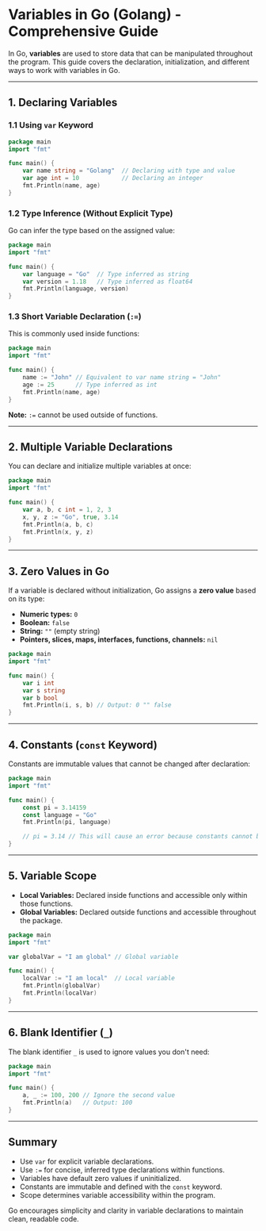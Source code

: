 # Variables in Go (Golang) - Comprehensive Guide

In Go, **variables** are used to store data that can be manipulated throughout the program. This guide covers the declaration, initialization, and different ways to work with variables in Go.

---

## 1. Declaring Variables

### 1.1 Using `var` Keyword

```go
package main
import "fmt"

func main() {
    var name string = "Golang"  // Declaring with type and value
    var age int = 10            // Declaring an integer
    fmt.Println(name, age)
}
```

### 1.2 Type Inference (Without Explicit Type)

Go can infer the type based on the assigned value:

```go
package main
import "fmt"

func main() {
    var language = "Go"  // Type inferred as string
    var version = 1.18   // Type inferred as float64
    fmt.Println(language, version)
}
```

### 1.3 Short Variable Declaration (`:=`)

This is commonly used inside functions:

```go
package main
import "fmt"

func main() {
    name := "John" // Equivalent to var name string = "John"
    age := 25      // Type inferred as int
    fmt.Println(name, age)
}
```

**Note:** `:=` cannot be used outside of functions.

---

## 2. Multiple Variable Declarations

You can declare and initialize multiple variables at once:

```go
package main
import "fmt"

func main() {
    var a, b, c int = 1, 2, 3
    x, y, z := "Go", true, 3.14
    fmt.Println(a, b, c)
    fmt.Println(x, y, z)
}
```

---

## 3. Zero Values in Go

If a variable is declared without initialization, Go assigns a **zero value** based on its type:

- **Numeric types:** `0`
- **Boolean:** `false`
- **String:** `""` (empty string)
- **Pointers, slices, maps, interfaces, functions, channels:** `nil`

```go
package main
import "fmt"

func main() {
    var i int
    var s string
    var b bool
    fmt.Println(i, s, b) // Output: 0 "" false
}
```

---

## 4. Constants (`const` Keyword)

Constants are immutable values that cannot be changed after declaration:

```go
package main
import "fmt"

func main() {
    const pi = 3.14159
    const language = "Go"
    fmt.Println(pi, language)

    // pi = 3.14 // This will cause an error because constants cannot be reassigned
}
```

---

## 5. Variable Scope

- **Local Variables:** Declared inside functions and accessible only within those functions.
- **Global Variables:** Declared outside functions and accessible throughout the package.

```go
package main
import "fmt"

var globalVar = "I am global" // Global variable

func main() {
    localVar := "I am local"  // Local variable
    fmt.Println(globalVar)
    fmt.Println(localVar)
}
```

---

## 6. Blank Identifier (`_`)

The blank identifier `_` is used to ignore values you don't need:

```go
package main
import "fmt"

func main() {
    a, _ := 100, 200 // Ignore the second value
    fmt.Println(a)   // Output: 100
}
```

---

## Summary

- Use `var` for explicit variable declarations.
- Use `:=` for concise, inferred type declarations within functions.
- Variables have default zero values if uninitialized.
- Constants are immutable and defined with the `const` keyword.
- Scope determines variable accessibility within the program.

Go encourages simplicity and clarity in variable declarations to maintain clean, readable code.
